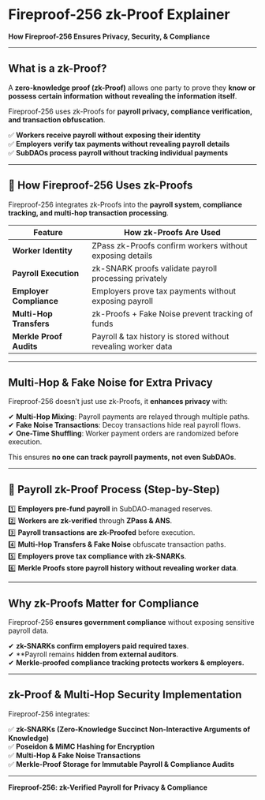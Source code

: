 #  Fireproof-256 zk-Proof Explainer  
**How Fireproof-256 Ensures Privacy, Security, & Compliance**  

---  
##  **What is a zk-Proof?**  
A **zero-knowledge proof (zk-Proof)** allows one party to prove they **know or possess certain information** **without revealing the information itself**.  

Fireproof-256 uses zk-Proofs for **payroll privacy, compliance verification, and transaction obfuscation**.  

✅ **Workers receive payroll without exposing their identity**  
✅ **Employers verify tax payments without revealing payroll details**  
✅ **SubDAOs process payroll without tracking individual payments**  

---  
## 🔹 **How Fireproof-256 Uses zk-Proofs**  
Fireproof-256 integrates zk-Proofs into the **payroll system, compliance tracking, and multi-hop transaction processing**.  

| **Feature**               | **How zk-Proofs Are Used** |
|---------------------------|---------------------------|
| **Worker Identity**       | ZPass zk-Proofs confirm workers without exposing details |
| **Payroll Execution**     | zk-SNARK proofs validate payroll processing privately |
| **Employer Compliance**   | Employers prove tax payments without exposing payroll |
| **Multi-Hop Transfers**   | zk-Proofs + Fake Noise prevent tracking of funds |
| **Merkle Proof Audits**   | Payroll & tax history is stored without revealing worker data |

---  
##  **Multi-Hop & Fake Noise for Extra Privacy**  
Fireproof-256 doesn’t just use zk-Proofs, it **enhances privacy** with:  

✔ **Multi-Hop Mixing**: Payroll payments are relayed through multiple paths.  
✔ **Fake Noise Transactions**: Decoy transactions hide real payroll flows.  
✔ **One-Time Shuffling**: Worker payment orders are randomized before execution.  

This ensures **no one can track payroll payments, not even SubDAOs**.  

---  
## 🔹 **Payroll zk-Proof Process (Step-by-Step)**  
1️⃣ **Employers pre-fund payroll** in SubDAO-managed reserves.  
2️⃣ **Workers are zk-verified** through **ZPass & ANS**.  
3️⃣ **Payroll transactions are zk-Proofed** before execution.  
4️⃣ **Multi-Hop Transfers & Fake Noise** obfuscate transaction paths.  
5️⃣ **Employers prove tax compliance with zk-SNARKs**.  
6️⃣ **Merkle Proofs store payroll history without revealing worker data**.  

---  
##  **Why zk-Proofs Matter for Compliance**  
Fireproof-256 **ensures government compliance** without exposing sensitive payroll data.  

✔ **zk-SNARKs confirm employers paid required taxes**.  
✔ **Payroll remains **hidden from external auditors**.  
✔ **Merkle-proofed compliance tracking protects workers & employers.**  

---  
##  **zk-Proof & Multi-Hop Security Implementation**  
Fireproof-256 integrates:  

✅ **zk-SNARKs (Zero-Knowledge Succinct Non-Interactive Arguments of Knowledge)**  
✅ **Poseidon & MiMC Hashing for Encryption**  
✅ **Multi-Hop & Fake Noise Transactions**  
✅ **Merkle-Proof Storage for Immutable Payroll & Compliance Audits**  

---  
 **Fireproof-256: zk-Verified Payroll for Privacy & Compliance** 
